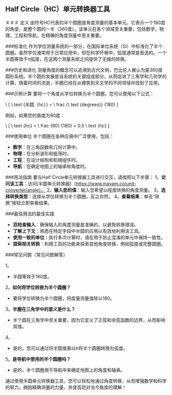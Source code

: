 ## Half Circle（HC）单元转换器工具

＃＃＃ 定义
由符号HC代表的半个圆圈是角度测量的基本单元。它表示一个180度的角度，是整个圆的一半（360度）。该单元在各个领域至关重要，包括数学，物理，工程和导航，在精确的角度测量中至关重要。

###标准化
作为学位测量系统的一部分，在国际单位系统（SI）中标准化了半个圆圈。虽然学位通常用于日常应用中，但在科学环境中，弧度通常是首选的。一个半圆等效于π弧度，在这两个测量系统之间提供了无缝的转换。

###历史和进化
测量角度的概念可以追溯到古代文明，巴比伦人被认为是360度圆形系统。半个圆的发展是该系统的关键组成部分，从而促进了三角学和几何学的计算。随着时间的流逝，半圈已经在从建筑到天文学的不同领域中找到了应用。

###示例计算
要将一个角度从学位转换为半个圆圈，您可以使用以下公式：

\ [
\ text {半圆（hc）} = \ frac {\ text {degrees}} {180}
\]

例如，如果您的角度为90度：

\ [
\ text {hc} = \ frac {90} {180} = 0.5 \ text {hc}
\]

###使用单位
半个圆圈在各种应用中广泛使用，包括：
-  **数学**：在三角函数和几何计算中。
-  **物理**：在分析波形和振荡时。
-  **工程**：在设计结构和机械组件时。
-  **导航**：在确定地图上的轴承和角度时。

###用法指南
要与Half Circle单元转换器工具进行交互，请按照以下步骤：
1。**访问该工具**：访问[半圆单元转换器]（https://www.inayam.co/unit-converter/angle）。
2。**输入您的值**：输入您希望以程度转换的角度测量。
3。**选择转换类型**：选择从学位转换为半个圆圈，反之亦然。
4。**查看结果**：单击“转换”按钮立即查看结果。

###最佳用法的最佳实践
-  **双检查输入**：确保输入的角度测量是准确的，以避免转换错误。
-  **了解上下文**：熟悉在特定字段中半圆的应用以有效地利用该工具。
-  **使用一致的单位**：执行多次计算时，请在用于防止混淆的单元中保持一致性。
-  **探索相关转换**：利用工具的功能来探索其他角度转换，例如弧度或完整圆圈。

###常见问题（常见问题解答）

1。
- 半圆等效于180度。

2。**如何将学位转换为半个圆圈？**
- 要将学位转换为半个圆圈，将度量测量值除以180。

3。**半圈在三角学中的意义是什么？**
- 半个圆在三角学中至关重要，因为它定义了正弦和余弦函数的边界，从而影响其值。

4。
- 是的，您可以通过将半圆值乘以π将半个圆圈转换为弧度。

5。**是导航中使用的半个圆圈吗？**
- 是的，半个圆圈用于导航中来确定地图上的角度和轴承。

通过使用半圆单元转换器工具，您可以轻松地通过角度转换，从而增强数学和科学的努力。拥抱精确测量的力量，并提高您对当今角度的理解！